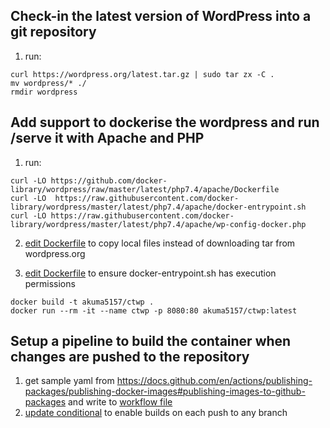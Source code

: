 ## Check-in the latest version of WordPress into a git repository
1. run:
```
curl https://wordpress.org/latest.tar.gz | sudo tar zx -C .
mv wordpress/* ./
rmdir wordpress
```

## Add support to dockerise the wordpress and run /serve it with Apache and PHP
1. run: 
```
curl -LO https://github.com/docker-library/wordpress/raw/master/latest/php7.4/apache/Dockerfile
curl -LO  https://raw.githubusercontent.com/docker-library/wordpress/master/latest/php7.4/apache/docker-entrypoint.sh
curl -LO https://raw.githubusercontent.com/docker-library/wordpress/master/latest/php7.4/apache/wp-config-docker.php
```
2. [edit Dockerfile](Dockerfile#L118) to copy local files instead of downloading tar from wordpress.org

3. [edit Dockerfile](Dockerfile#L168) to ensure docker-entrypoint.sh has execution permissions
```
docker build -t akuma5157/ctwp .
docker run --rm -it --name ctwp -p 8080:80 akuma5157/ctwp:latest
```

## Setup a pipeline to build the container when changes are pushed to the repository
1. get sample yaml from https://docs.github.com/en/actions/publishing-packages/publishing-docker-images#publishing-images-to-github-packages and write to [workflow file](.github/workflows/docker-image.yml)   
2. [update conditional](.github/workflows/docker-image.yml#L4) to enable builds on each push to any branch  